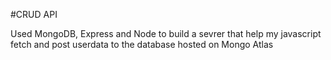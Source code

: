 #CRUD API 

Used MongoDB, Express and Node to build a sevrer that help my javascript fetch and post userdata to the database hosted on Mongo Atlas 